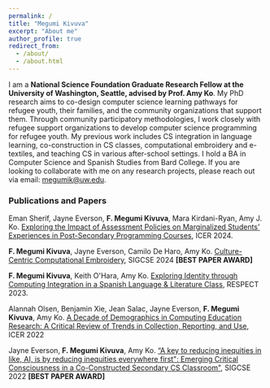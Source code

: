 ```yaml
---
permalink: /
title: "Megumi Kivuva"
excerpt: "About me"
author_profile: true
redirect_from: 
  - /about/
  - /about.html
---
```



I am a **National Science Foundation Graduate Research Fellow at the University of Washington, Seattle, advised by Prof. Amy Ko**. My PhD research aims to co-design computer science learning pathways for refugee youth, their families, and the community organizations that support them. Through community participatory methodologies, I work closely with refugee support organizations to develop computer science programming for refugee youth. My previous work includes CS integration in language learning, co-construction in CS classes, computational embroidery and e-textiles, and teaching CS in various after-school settings. I hold a BA in Computer Science and Spanish Studies from Bard College. If you are looking to collaborate with me on any research projects, please reach out via email: megumik@uw.edu. 

### Publications and Papers

Eman Sherif, Jayne Everson, **F. Megumi Kivuva**, Mara Kirdani-Ryan, Amy J. Ko. [Exploring the Impact of Assessment Policies on Marginalized Students' Experiences in Post-Secondary Programming Courses](https://dl.acm.org/doi/10.1145/3632620.3671100), ICER 2024.

**F. Megumi Kivuva**, Jayne Everson, Camilo De Haro, Amy Ko. [Culture-Centric Computational Embroidery](https://faculty.washington.edu/ajko/papers/Everson2024ComputationalEmbroidery.pdf), SIGCSE 2024 **[BEST PAPER AWARD]** 

**F. Megumi Kivuva**, Keith O'Hara, Amy Ko. [Exploring Identity through Computing Integration in a Spanish Language & Literature Class](https://faculty.washington.edu/ajko/papers/Kivuva2023SpanishLiterature.pdf), RESPECT 2023. 

Alannah Olsen, Benjamin Xie, Jean Salac, Jayne Everson, **F. Megumi Kivuva**, Amy Ko. [A Decade of Demographics in Computing Education Research: A Critical Review of Trends in Collection, Reporting, and Use](https://doi.org/10.1145/3501385.3543967), ICER 2022 

Jayne Everson, **F. Megumi Kivuva**, Amy Ko. [“A key to reducing inequities in like, AI, is by reducing inequities everywhere first": Emerging Critical Consciousness in a Co-Constructed Secondary CS Classroom"](https://doi.org/10.1145/3478431.3499395),  SIGCSE 2022 **[BEST PAPER AWARD]** 

